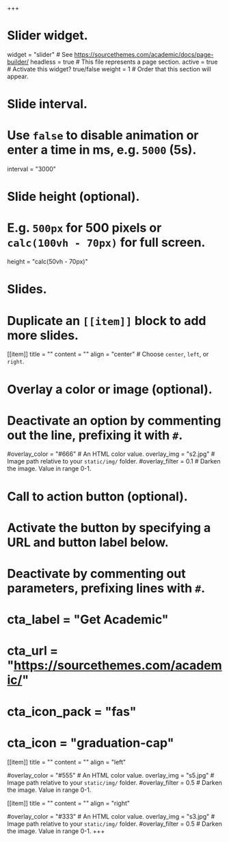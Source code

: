 +++
# Slider widget.
widget = "slider"  # See https://sourcethemes.com/academic/docs/page-builder/
headless = true  # This file represents a page section.
active = true  # Activate this widget? true/false
weight = 1  # Order that this section will appear.

# Slide interval.
# Use `false` to disable animation or enter a time in ms, e.g. `5000` (5s).
interval = "3000"

# Slide height (optional).
# E.g. `500px` for 500 pixels or `calc(100vh - 70px)` for full screen.
height = "calc(50vh - 70px)"

# Slides.
# Duplicate an `[[item]]` block to add more slides.
[[item]]
  title = ""
  content = ""
  align = "center"  # Choose `center`, `left`, or `right`.

  # Overlay a color or image (optional).
  #   Deactivate an option by commenting out the line, prefixing it with `#`.
  #overlay_color = "#666"  # An HTML color value.
  overlay_img = "s2.jpg"  # Image path relative to your `static/img/` folder.
  #overlay_filter = 0.1  # Darken the image. Value in range 0-1.

  # Call to action button (optional).
  #   Activate the button by specifying a URL and button label below.
  #   Deactivate by commenting out parameters, prefixing lines with `#`.
  # cta_label = "Get Academic"
  # cta_url = "https://sourcethemes.com/academic/"
  # cta_icon_pack = "fas"
  # cta_icon = "graduation-cap"

[[item]]
  title = ""
  content = ""
  align = "left"

  #overlay_color = "#555"  # An HTML color value.
  overlay_img = "s5.jpg"  # Image path relative to your `static/img/` folder.
  #overlay_filter = 0.5  # Darken the image. Value in range 0-1.

[[item]]
  title = ""
  content = ""
  align = "right"

  #overlay_color = "#333"  # An HTML color value.
  overlay_img = "s3.jpg"  # Image path relative to your `static/img/` folder.
  #overlay_filter = 0.5  # Darken the image. Value in range 0-1.
+++

